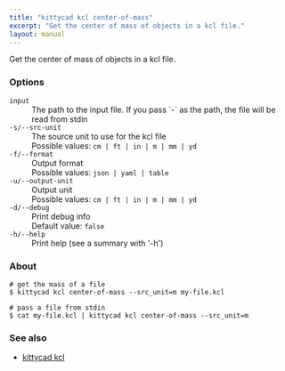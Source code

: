 ```yaml
---
title: "kittycad kcl center-of-mass"
excerpt: "Get the center of mass of objects in a kcl file."
layout: manual
---
```


Get the center of mass of objects in a kcl file.

### Options

<dl class="flags">
   <dt><code>input</code></dt>
   <dd>The path to the input file. If you pass `-` as the path, the file will be read from stdin</dd>

   <dt><code>-s/--src-unit</code></dt>
   <dd>The source unit to use for the kcl file<br/>Possible values: <code>cm | ft | in | m | mm | yd</code></dd>

   <dt><code>-f/--format</code></dt>
   <dd>Output format<br/>Possible values: <code>json | yaml | table</code></dd>

   <dt><code>-u/--output-unit</code></dt>
   <dd>Output unit<br/>Possible values: <code>cm | ft | in | m | mm | yd</code></dd>

   <dt><code>-d/--debug</code></dt>
   <dd>Print debug info<br/>Default value: <code>false</code></dd>

   <dt><code>-h/--help</code></dt>
   <dd>Print help (see a summary with '-h')</dd>
</dl>


### About

```
# get the mass of a file
$ kittycad kcl center-of-mass --src_unit=m my-file.kcl

# pass a file from stdin
$ cat my-file.kcl | kittycad kcl center-of-mass --src_unit=m
```

### See also

* [kittycad kcl](./kittycad_kcl)